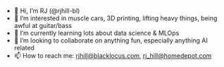 - 👋 Hi, I’m RJ (@rjhill-bl)
- 👀 I’m interested in muscle cars, 3D printing, lifting heavy things, being awful at guitar/bass
- 🌱 I’m currently learning lots about data science & MLOps
- 💞️ I’m looking to collaborate on anything fun, especially anything AI related
- 📫 How to reach me: rjhill@blacklocus.com, rj_hill@homedepot.com

<!---
rjhill-bl/rjhill-bl is a ✨ special ✨ repository because its `README.md` (this file) appears on your GitHub profile.
You can click the Preview link to take a look at your changes.
--->

